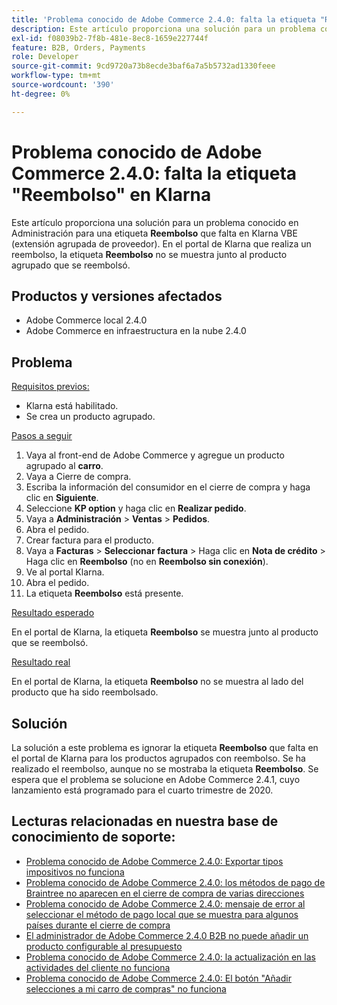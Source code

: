 ```yaml
---
title: 'Problema conocido de Adobe Commerce 2.4.0: falta la etiqueta "Reembolso" en Klarna'
description: Este artículo proporciona una solución para un problema conocido en Administración para una etiqueta **Reembolso** que falta en Klarna VBE (extensión agrupada de proveedor). Cuando en el portal de Klarna se realiza un reembolso, la etiqueta **Reembolso** no se muestra junto al producto agrupado que se reembolsó.
exl-id: f08039b2-7f8b-481e-8ec8-1659e227744f
feature: B2B, Orders, Payments
role: Developer
source-git-commit: 9cd9720a73b8ecde3baf6a7a5b5732ad1330feee
workflow-type: tm+mt
source-wordcount: '390'
ht-degree: 0%

---
```


# Problema conocido de Adobe Commerce 2.4.0: falta la etiqueta &quot;Reembolso&quot; en Klarna

Este artículo proporciona una solución para un problema conocido en Administración para una etiqueta **Reembolso** que falta en Klarna VBE (extensión agrupada de proveedor). En el portal de Klarna que realiza un reembolso, la etiqueta **Reembolso** no se muestra junto al producto agrupado que se reembolsó.

## Productos y versiones afectados

* Adobe Commerce local 2.4.0
* Adobe Commerce en infraestructura en la nube 2.4.0

## Problema

<u>Requisitos previos:</u>

* Klarna está habilitado.
* Se crea un producto agrupado.

<u>Pasos a seguir</u>

1. Vaya al front-end de Adobe Commerce y agregue un producto agrupado al **carro**.
1. Vaya a Cierre de compra.
1. Escriba la información del consumidor en el cierre de compra y haga clic en **Siguiente**.
1. Seleccione **KP option** y haga clic en **Realizar pedido**.
1. Vaya a **Administración** > **Ventas** > **Pedidos**.
1. Abra el pedido.
1. Crear factura para el producto.
1. Vaya a **Facturas** > **Seleccionar factura** > Haga clic en **Nota de crédito** > Haga clic en **Reembolso** (no en **Reembolso sin conexión**).
1. Ve al portal Klarna.
1. Abra el pedido.
1. La etiqueta **Reembolso** está presente.

<u>Resultado esperado</u>

En el portal de Klarna, la etiqueta **Reembolso** se muestra junto al producto que se reembolsó.

<u>Resultado real</u>

En el portal de Klarna, la etiqueta **Reembolso** no se muestra al lado del producto que ha sido reembolsado.

## Solución

La solución a este problema es ignorar la etiqueta **Reembolso** que falta en el portal de Klarna para los productos agrupados con reembolso. Se ha realizado el reembolso, aunque no se mostraba la etiqueta **Reembolso**. Se espera que el problema se solucione en Adobe Commerce 2.4.1, cuyo lanzamiento está programado para el cuarto trimestre de 2020.

## Lecturas relacionadas en nuestra base de conocimiento de soporte:

* [Problema conocido de Adobe Commerce 2.4.0: Exportar tipos impositivos no funciona](/help/troubleshooting/miscellaneous/magento-2-4-0-known-issue-export-tax-rates-does-not-work.md)
* [Problema conocido de Adobe Commerce 2.4.0: los métodos de pago de Braintree no aparecen en el cierre de compra de varias direcciones](/help/troubleshooting/payments/magento-2-4-0-braintree-not-in-multiple-addresses-checkout.md)
* [Problema conocido de Adobe Commerce 2.4.0: mensaje de error al seleccionar el método de pago local que se muestra para algunos países durante el cierre de compra](/help/troubleshooting/payments/magento-2-4-0-checkout-error-selecting-local-payments.md)
* [El administrador de Adobe Commerce 2.4.0 B2B no puede añadir un producto configurable al presupuesto](/help/troubleshooting/miscellaneous/magento-2-4-0-b2b-admin-can-t-add-configurable-product-to-quote.md)
* [Problema conocido de Adobe Commerce 2.4.0: la actualización en las actividades del cliente no funciona](/help/troubleshooting/miscellaneous/magento-2-4-0-refresh-on-customer-activities-does-not-work.md)
* [Problema conocido de Adobe Commerce 2.4.0: El botón &quot;Añadir selecciones a mi carro de compras&quot; no funciona](/help/troubleshooting/miscellaneous/magento-2-4-0-add-selections-to-my-cart-does-not-work.md)
